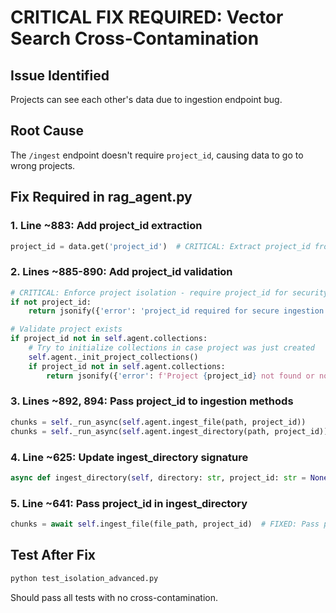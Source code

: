 # CRITICAL FIX REQUIRED: Vector Search Cross-Contamination

## Issue Identified
Projects can see each other's data due to ingestion endpoint bug.

## Root Cause
The `/ingest` endpoint doesn't require `project_id`, causing data to go to wrong projects.

## Fix Required in rag_agent.py

### 1. Line ~883: Add project_id extraction
```python
project_id = data.get('project_id')  # CRITICAL: Extract project_id from request
```

### 2. Lines ~885-890: Add project_id validation  
```python
# CRITICAL: Enforce project isolation - require project_id for security
if not project_id:
    return jsonify({'error': 'project_id required for secure ingestion'}), 400

# Validate project exists
if project_id not in self.agent.collections:
    # Try to initialize collections in case project was just created
    self.agent._init_project_collections()
    if project_id not in self.agent.collections:
        return jsonify({'error': f'Project {project_id} not found or not accessible'}), 404
```

### 3. Lines ~892, 894: Pass project_id to ingestion methods
```python
chunks = self._run_async(self.agent.ingest_file(path, project_id))
chunks = self._run_async(self.agent.ingest_directory(path, project_id))
```

### 4. Line ~625: Update ingest_directory signature
```python
async def ingest_directory(self, directory: str, project_id: str = None) -> int:
```

### 5. Line ~641: Pass project_id in ingest_directory
```python
chunks = await self.ingest_file(file_path, project_id)  # FIXED: Pass project_id
```

## Test After Fix
```bash
python test_isolation_advanced.py
```

Should pass all tests with no cross-contamination.
